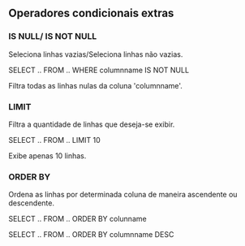 ## Operadores condicionais extras

### IS NULL/ IS NOT NULL

Seleciona linhas vazias/Seleciona linhas não vazias.

SELECT ..
FROM ..
WHERE columnname IS NOT NULL

Filtra todas as linhas nulas da coluna 'columnname'.


### LIMIT

Filtra a quantidade de linhas que deseja-se exibir.

SELECT ..
FROM ..
LIMIT 10

Exibe apenas 10 linhas.


### ORDER BY 

Ordena as linhas por determinada coluna de maneira ascendente ou descendente.

SELECT ..
FROM ..
ORDER BY colunname

SELECT ..
FROM ..
ORDER BY columnname DESC
